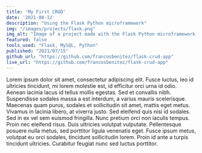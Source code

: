 ```yaml
---
title: 'My First CRUD'
date: '2021-08-12'
description: "Using the Flask Python microframework"
img: "/images/projects/flask.png"
img_alt: "Image of a project made with the Flask Python microframework."
featured: false
tools_used: "Flask, MySQL, Python"
published: "2021/07/15"
github_url: "https://github.com/francosbenitez/flask-crud-app"
live_url: "https://github.com/francosbenitez/flask-crud-app"
---
```


Lorem ipsum dolor sit amet, consectetur adipiscing elit. Fusce luctus, leo id ultricies tincidunt, mi lorem molestie est, id efficitur orci urna id odio. Aenean lacinia lacus id tellus mollis egestas. Sed et convallis nibh. Suspendisse sodales massa a est interdum, a varius mauris scelerisque. Maecenas quam purus, sodales et sollicitudin sit amet, mattis eget metus. Vivamus in lacinia libero, at viverra justo. Sed eleifend quis nisi id sodales. Sed in ex vel sem euismod fringilla. Nunc pretium orci non iaculis tempus. Proin nec eleifend risus. Duis ultricies volutpat vulputate. Pellentesque posuere nulla metus, sed porttitor ligula venenatis eget. Fusce ipsum metus, volutpat eu orci sodales, tincidunt sollicitudin lorem. Proin id ante a turpis tincidunt ultricies. Curabitur feugiat nunc sed luctus porttitor.